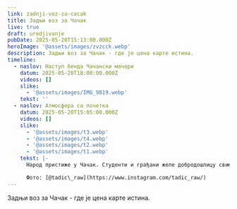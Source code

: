```yaml
---
link: zadnji-voz-za-cacak
title: Задњи воз за Чачак
live: true
draft: uredjivanje
pubDate: 2025-05-20T15:13:00.000Z
heroImage: '@assets/images/zvzcck.webp'
description: Задњи воз за Чачак - где је цена карте истина.
timeline:
  - naslov: Наступ бенда Чачански мачори
    datum: 2025-05-20T18:00:00.000Z
    videos: []
    slike:
      - '@assets/images/IMG_9819.webp'
    tekst: ''
  - naslov: Атмосфера са почетка
    datum: 2025-05-20T15:05:00.000Z
    videos: []
    slike:
      - '@assets/images/t3.webp'
      - '@assets/images/t4.webp'
      - '@assets/images/t2.webp'
      - '@assets/images/t1.webp'
    tekst: |-
      Народ пристиже у Чачак. Студенти и грађани желе добродошлицу свима који дођу у град великана попут Надежде Петровић, Владислава Петковића Диса и Степе Степановића. Град рокенрола штимује своје гитаре. Задњи воз за Чачак је кренуо и цена је истина.

      Фото: [@tadic\_raw](https://www.instagram.com/tadic_raw/)
---
```

Задњи воз за Чачак - где је цена карте истина.
